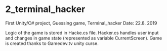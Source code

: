 # 2_terminal_hacker
First Unity/C# project, Guessing game, Terminal_hacker
Date: 22.8. 2019

Logic of the game is stored in Hacke.cs file. Hacker.cs handles user input and changes in game state (represented as variable CurrentScreen).
Game is created thanks to Gamedev.tv unity curse.
